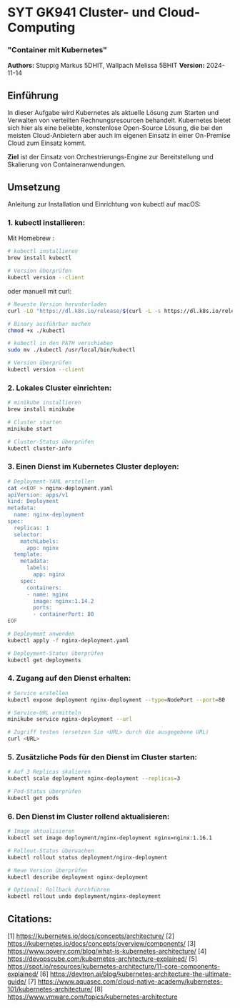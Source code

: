 # SYT GK941 Cluster- und Cloud-Computing 
### "Container mit Kubernetes" 

**Authors:** Stuppig Markus 5DHIT, Wallpach Melissa 5BHIT
**Version:** 2024-11-14

## Einführung 
In dieser Aufgabe wird Kubernetes als aktuelle Lösung zum Starten und Verwalten von verteilten Rechnungsresourcen behandelt. Kubernetes bietet sich hier als eine beliebte, konstenlose Open-Source Lösung, die bei den meisten Cloud-Anbietern aber auch im eigenen Einsatz in einer On-Premise Cloud zum Einsatz kommt.

**Ziel** ist der Einsatz von Orchestrierungs-Engine zur Bereitstellung und Skalierung von Containeranwendungen.


## Umsetzung 

Anleitung zur Installation und Einrichtung von kubectl auf macOS:

### 1. kubectl installieren:

Mit Homebrew :

```bash
# kubectl installieren
brew install kubectl

# Version überprüfen
kubectl version --client
```

oder manuell mit curl:

```bash
# Neueste Version herunterladen
curl -LO "https://dl.k8s.io/release/$(curl -L -s https://dl.k8s.io/release/stable.txt)/bin/darwin/amd64/kubectl"

# Binary ausführbar machen
chmod +x ./kubectl

# kubectl in den PATH verschieben
sudo mv ./kubectl /usr/local/bin/kubectl

# Version überprüfen
kubectl version --client
```

### 2. Lokales Cluster einrichten:

```bash
# minikube installieren
brew install minikube

# Cluster starten
minikube start

# Cluster-Status überprüfen
kubectl cluster-info
```

### 3. Einen Dienst im Kubernetes Cluster deployen:

```bash
# Deployment-YAML erstellen
cat <<EOF > nginx-deployment.yaml
apiVersion: apps/v1
kind: Deployment
metadata:
  name: nginx-deployment
spec:
  replicas: 1
  selector:
    matchLabels:
      app: nginx
  template:
    metadata:
      labels:
        app: nginx
    spec:
      containers:
      - name: nginx
        image: nginx:1.14.2
        ports:
        - containerPort: 80
EOF

# Deployment anwenden
kubectl apply -f nginx-deployment.yaml

# Deployment-Status überprüfen
kubectl get deployments
```

### 4. Zugang auf den Dienst erhalten:

```bash
# Service erstellen
kubectl expose deployment nginx-deployment --type=NodePort --port=80

# Service-URL ermitteln
minikube service nginx-deployment --url

# Zugriff testen (ersetzen Sie <URL> durch die ausgegebene URL)
curl <URL>
```

### 5. Zusätzliche Pods für den Dienst im Cluster starten:

```bash
# Auf 3 Replicas skalieren
kubectl scale deployment nginx-deployment --replicas=3

# Pod-Status überprüfen
kubectl get pods
```

### 6. Den Dienst im Cluster rollend aktualisieren:

```bash
# Image aktualisieren
kubectl set image deployment/nginx-deployment nginx=nginx:1.16.1

# Rollout-Status überwachen
kubectl rollout status deployment/nginx-deployment

# Neue Version überprüfen
kubectl describe deployment nginx-deployment

# Optional: Rollback durchführen
kubectl rollout undo deployment/nginx-deployment
```

## Citations:
[1] https://kubernetes.io/docs/concepts/architecture/
[2] https://kubernetes.io/docs/concepts/overview/components/
[3] https://www.qovery.com/blog/what-is-kubernetes-architecture/
[4] https://devopscube.com/kubernetes-architecture-explained/
[5] https://spot.io/resources/kubernetes-architecture/11-core-components-explained/
[6] https://devtron.ai/blog/kubernetes-architecture-the-ultimate-guide/
[7] https://www.aquasec.com/cloud-native-academy/kubernetes-101/kubernetes-architecture/
[8] https://www.vmware.com/topics/kubernetes-architecture
